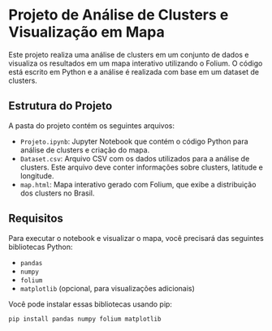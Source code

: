 # Projeto de Análise de Clusters e Visualização em Mapa

Este projeto realiza uma análise de clusters em um conjunto de dados e visualiza os resultados em um mapa interativo utilizando o Folium. O código está escrito em Python e a análise é realizada com base em um dataset de clusters.

## Estrutura do Projeto

A pasta do projeto contém os seguintes arquivos:

- `Projeto.ipynb`: Jupyter Notebook que contém o código Python para análise de clusters e criação do mapa.
- `Dataset.csv`: Arquivo CSV com os dados utilizados para a análise de clusters. Este arquivo deve conter informações sobre clusters, latitude e longitude.
- `map.html`: Mapa interativo gerado com Folium, que exibe a distribuição dos clusters no Brasil.

## Requisitos

Para executar o notebook e visualizar o mapa, você precisará das seguintes bibliotecas Python:

- `pandas`
- `numpy`
- `folium`
- `matplotlib` (opcional, para visualizações adicionais)

Você pode instalar essas bibliotecas usando pip:

```bash
pip install pandas numpy folium matplotlib
